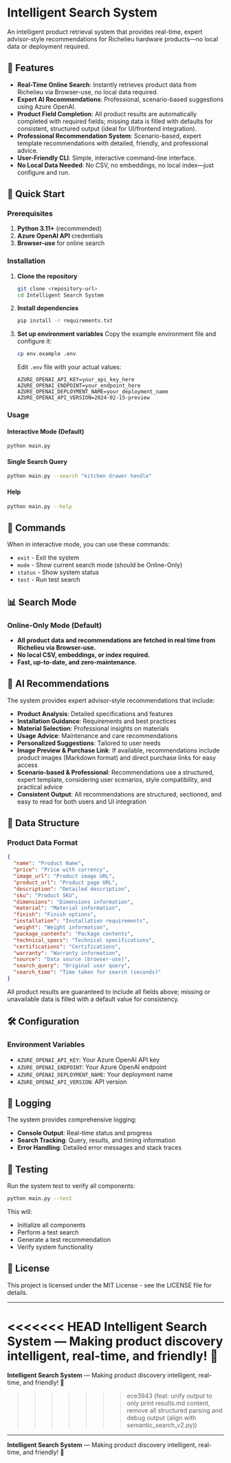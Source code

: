 # Intelligent Search System

An intelligent product retrieval system that provides real-time, expert advisor-style recommendations for Richelieu hardware products—no local data or deployment required.

## 🎯 Features

- **Real-Time Online Search**: Instantly retrieves product data from Richelieu via Browser-use, no local data required.
- **Expert AI Recommendations**: Professional, scenario-based suggestions using Azure OpenAI.
- **Product Field Completion**: All product results are automatically completed with required fields; missing data is filled with defaults for consistent, structured output (ideal for UI/frontend integration).
- **Professional Recommendation System**: Scenario-based, expert template recommendations with detailed, friendly, and professional advice.
- **User-Friendly CLI**: Simple, interactive command-line interface.
- **No Local Data Needed**: No CSV, no embeddings, no local index—just configure and run.

## 🚀 Quick Start

### Prerequisites

1. **Python 3.11+** (recommended)
2. **Azure OpenAI API** credentials
3. **Browser-use** for online search

### Installation

1. **Clone the repository**
   ```bash
   git clone <repository-url>
   cd Intelligent Search System
   ```
2. **Install dependencies**
   ```bash
   pip install -r requirements.txt
   ```
3. **Set up environment variables**
   Copy the example environment file and configure it:
   ```bash
   cp env.example .env
   ```
   Edit `.env` file with your actual values:
   ```env
   AZURE_OPENAI_API_KEY=your_api_key_here
   AZURE_OPENAI_ENDPOINT=your_endpoint_here
   AZURE_OPENAI_DEPLOYMENT_NAME=your_deployment_name
   AZURE_OPENAI_API_VERSION=2024-02-15-preview
   ```

### Usage

#### Interactive Mode (Default)
```bash
python main.py
```

#### Single Search Query
```bash
python main.py --search "kitchen drawer handle"
```

#### Help
```bash
python main.py --help
```

## 🔧 Commands

When in interactive mode, you can use these commands:

- `exit` - Exit the system
- `mode` - Show current search mode (should be Online-Only)
- `status` - Show system status
- `test` - Run test search

## 📊 Search Mode

### Online-Only Mode (Default)
- **All product data and recommendations are fetched in real time from Richelieu via Browser-use.**
- **No local CSV, embeddings, or index required.**
- **Fast, up-to-date, and zero-maintenance.**

## 🤖 AI Recommendations

The system provides expert advisor-style recommendations that include:

- **Product Analysis**: Detailed specifications and features
- **Installation Guidance**: Requirements and best practices
- **Material Selection**: Professional insights on materials
- **Usage Advice**: Maintenance and care recommendations
- **Personalized Suggestions**: Tailored to user needs
- **Image Preview & Purchase Link**: If available, recommendations include product images (Markdown format) and direct purchase links for easy access
- **Scenario-based & Professional**: Recommendations use a structured, expert template, considering user scenarios, style compatibility, and practical advice
- **Consistent Output**: All recommendations are structured, sectioned, and easy to read for both users and UI integration

## 📁 Data Structure

### Product Data Format
```json
{
  "name": "Product Name",
  "price": "Price with currency",
  "image_url": "Product image URL",
  "product_url": "Product page URL",
  "description": "Detailed description",
  "sku": "Product SKU",
  "dimensions": "Dimensions information",
  "material": "Material information",
  "finish": "Finish options",
  "installation": "Installation requirements",
  "weight": "Weight information",
  "package_contents": "Package contents",
  "technical_specs": "Technical specifications",
  "certifications": "Certifications",
  "warranty": "Warranty information",
  "source": "Data source (browser-use)",
  "search_query": "Original user query",
  "search_time": "Time taken for search (seconds)"
}
```
All product results are guaranteed to include all fields above; missing or unavailable data is filled with a default value for consistency.

## 🛠️ Configuration

### Environment Variables
- `AZURE_OPENAI_API_KEY`: Your Azure OpenAI API key
- `AZURE_OPENAI_ENDPOINT`: Your Azure OpenAI endpoint
- `AZURE_OPENAI_DEPLOYMENT_NAME`: Your deployment name
- `AZURE_OPENAI_API_VERSION`: API version

## 📝 Logging

The system provides comprehensive logging:
- **Console Output**: Real-time status and progress
- **Search Tracking**: Query, results, and timing information
- **Error Handling**: Detailed error messages and stack traces

## 🧪 Testing

Run the system test to verify all components:
```bash
python main.py --test
```

This will:
- Initialize all components
- Perform a test search
- Generate a test recommendation
- Verify system functionality

## 📄 License

This project is licensed under the MIT License - see the LICENSE file for details.

---

<<<<<<< HEAD
**Intelligent Search System** — Making product discovery intelligent, real-time, and friendly! 🚀 
=======
**Intelligent Search System** — Making product discovery intelligent, real-time, and friendly! 🚀 
>>>>>>> ece3943 (feat: unify output to only print results.md content, remove all structured parsing and debug output (align with semantic_search_v2.py))

---

**Intelligent Search System** — Making product discovery intelligent, real-time, and friendly! 🚀 
